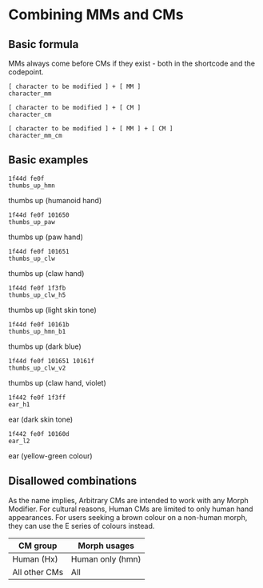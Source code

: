 
# Combining MMs and CMs


## Basic formula

MMs always come before CMs if they exist - both in the shortcode and the codepoint.

```
[ character to be modified ] + [ MM ]
character_mm

[ character to be modified ] + [ CM ]
character_cm

[ character to be modified ] + [ MM ] + [ CM ]
character_mm_cm
```

## Basic examples

```
1f44d fe0f
thumbs_up_hmn
```
thumbs up (humanoid hand)

```
1f44d fe0f 101650
thumbs_up_paw
```
thumbs up (paw hand)

```
1f44d fe0f 101651
thumbs_up_clw
```
thumbs up (claw hand)

```
1f44d fe0f 1f3fb
thumbs_up_clw_h5
```
thumbs up (light skin tone)

```
1f44d fe0f 10161b
thumbs_up_hmn_b1
```
thumbs up (dark blue)

```
1f44d fe0f 101651 10161f
thumbs_up_clw_v2
```
thumbs up (claw hand, violet)

```
1f442 fe0f 1f3ff
ear_h1
```
ear (dark skin tone)

```
1f442 fe0f 10160d
ear_l2
```
ear (yellow-green colour)



## Disallowed combinations

As the name implies, Arbitrary CMs are intended to work with any Morph Modifier. For cultural reasons, Human CMs are limited to only human hand appearances. For users seeking a brown colour on a non-human morph, they can use the E series of colours instead.

| CM group | Morph usages |
| ---- | ---- |
| Human (Hx) | Human only (hmn) |
| All other CMs | All |
